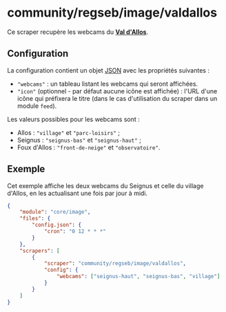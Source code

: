 # community/regseb/image/valdallos

Ce scraper recupère les webcams du
**[Val d'Allos](https://www.valdallos.com/webcams.html)**.

## Configuration

La configuration contient un objet
[JSON](https://www.json.org/json-fr.html "JavaScript Object Notation") avec les
propriétés suivantes :

- `"webcams"` : un tableau listant les webcams qui seront affichées.
- `"icon"` (optionnel - par défaut aucune icône est affichée) : l'URL d'une
  icône qui préfixera le titre (dans le cas d'utilisation du scraper dans un
  module `feed`).

Les valeurs possibles pour les webcams sont :

- Allos : `"village"` et `"parc-loisirs"` ;
- Seignus : `"seignus-bas"` et `"seignus-haut"` ;
- Foux d'Allos : `"front-de-neige"` et `"observatoire"`.

## Exemple

Cet exemple affiche les deux webcams du Seignus et celle du village d'Allos, en
les actualisant une fois par jour à midi.

```JSON
{
    "module": "core/image",
    "files": {
        "config.json": {
            "cron": "0 12 * * *"
        }
    },
    "scrapers": [
        {
            "scraper": "community/regseb/image/valdallos",
            "config": {
                "webcams": ["seignus-haut", "seignus-bas", "village"]
            }
        }
    ]
}
```
